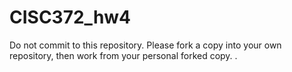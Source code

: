 # CISC372_hw4
Do not commit to this repository.  Please fork a copy into your own repository, then work from your personal forked copy.
.
